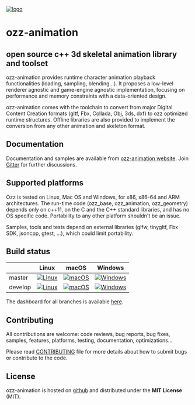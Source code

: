 [![logo](media/icon/ozz-grey-256.png)](http://guillaumeblanc.github.io/ozz-animation/)

ozz-animation
=============

open source c++ 3d skeletal animation library and toolset
---------------------------------------------------------

ozz-animation provides runtime character animation playback functionalities (loading, sampling, blending...). It proposes a low-level renderer agnostic and game-engine agnostic implementation, focusing on performance and memory constraints with a data-oriented design.

ozz-animation comes with the toolchain to convert from major Digital Content Creation formats (gltf, Fbx, Collada, Obj, 3ds, dxf) to ozz optimized runtime structures. Offline libraries are also provided to implement the conversion from any other animation and skeleton format.

Documentation
-------------

Documentation and samples are available from [ozz-animation website](http://guillaumeblanc.github.io/ozz-animation/). Join [Gitter](https://gitter.im/ozz-animation/community) for further discussions.

Supported platforms
-------------------

Ozz is tested on Linux, Mac OS and Windows, for x86, x86-64 and ARM architectures. The run-time code (ozz_base, ozz_animation, ozz_geometry) depends only on c++11, on the C and the C++ standard libraries, and has no OS specific code. Portability to any other platform shouldn't be an issue.

Samples, tools and tests depend on external libraries (glfw, tinygltf, Fbx SDK, jsoncpp, gtest, ...), which could limit portability.

Build status
------------

|         | Linux  | macOS | Windows |
| ------- | ------ | ------ | ------- |
| master  | [![Linux](https://github.com/guillaumeblanc/ozz-animation/actions/workflows/linux.yml/badge.svg?branch=master)](https://github.com/guillaumeblanc/ozz-animation/actions/workflows/linux.yml) | [![macOS](https://github.com/guillaumeblanc/ozz-animation/actions/workflows/macos.yml/badge.svg?branch=master)](https://github.com/guillaumeblanc/ozz-animation/actions/workflows/macos.yml) | [![Windows](https://github.com/guillaumeblanc/ozz-animation/actions/workflows/windows.yml/badge.svg?branch=master)](https://github.com/guillaumeblanc/ozz-animation/actions/workflows/windows.yml) |
| develop | [![Linux](https://github.com/guillaumeblanc/ozz-animation/actions/workflows/linux.yml/badge.svg?branch=develop)](https://github.com/guillaumeblanc/ozz-animation/actions/workflows/linux.yml) | [![macOS](https://github.com/guillaumeblanc/ozz-animation/actions/workflows/macos.yml/badge.svg?branch=develop)](https://github.com/guillaumeblanc/ozz-animation/actions/workflows/macos.yml) | [![Windows](https://github.com/guillaumeblanc/ozz-animation/actions/workflows/windows.yml/badge.svg?branch=develop)](https://github.com/guillaumeblanc/ozz-animation/actions/workflows/windows.yml) |

The dashboard for all branches is available [here](http://guillaumeblanc.github.io/ozz-animation/documentation/dashboard/).

Contributing
------------

All contributions are welcome: code reviews, bug reports, bug fixes, samples, features, platforms, testing, documentation, optimizations...

Please read [CONTRIBUTING](CONTRIBUTING.md) file for more details about how to submit bugs or contribute to the code.

License
-------

ozz-animation is hosted on [github](http://github.com/guillaumeblanc/ozz-animation/) and distributed under the **MIT License** (MIT).
